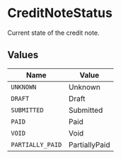 # CreditNoteStatus

Current state of the credit note.


## Values

| Name             | Value            |
| ---------------- | ---------------- |
| `UNKNOWN`        | Unknown          |
| `DRAFT`          | Draft            |
| `SUBMITTED`      | Submitted        |
| `PAID`           | Paid             |
| `VOID`           | Void             |
| `PARTIALLY_PAID` | PartiallyPaid    |